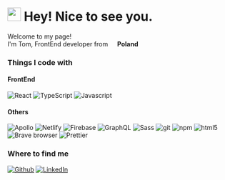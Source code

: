 <h1><img src="https://emojis.slackmojis.com/emojis/images/1643514514/5029/hello_there.gif?1643514514" width="30" />
    Hey! Nice to see you.</h1>


<p>Welcome to my page! </br> I'm Tom, FrontEnd developer from <img
        src="https://cdn-icons-png.flaticon.com/512/197/197529.png" width="13" /> <b>Poland</b></p>
<h3>Things I code with</h3>
<h4>FrontEnd</h4>
<p>
    <img alt="React" src="https://img.shields.io/badge/-React-45b8d8?style=flat-square&logo=react&logoColor=white" />
    <img alt="TypeScript"
        src="https://img.shields.io/badge/-TypeScript-007ACC?style=flat-square&logo=typescript&logoColor=white" />
    <img alt="Javascript"
        src="https://img.shields.io/badge/-ES2022-0865a3?style=flat-square&logo=javascript&logoColor=white" />
</p>
<h4>Others</h4>
<p>
 <img alt="Apollo"
        src="https://img.shields.io/badge/-Apollo%20GraphQL-311C87?style=flat-square&logo=apollo-graphql&logoColor=white" />
    <img alt="Netlify" src="https://img.shields.io/badge/-Netlify-430098?style=flat-square&logo=netlify&logoColor=white" />
    <img alt="Firebase" src="https://img.shields.io/badge/-Firebase-430098?style=flat-square&logo=firebase&logoColor=white" />
    <img alt="GraphQL"
        src="https://img.shields.io/badge/-GraphQL-E10098?style=flat-square&logo=graphql&logoColor=white" />
    <img alt="Sass" src="https://img.shields.io/badge/-Sass-CC6699?style=flat-square&logo=sass&logoColor=white" />
    <img alt="git" src="https://img.shields.io/badge/-Git-F05032?style=flat-square&logo=git&logoColor=white" />
    <img alt="npm" src="https://img.shields.io/badge/-NPM-CB3837?style=flat-square&logo=npm&logoColor=white" />
    <img alt="html5" src="https://img.shields.io/badge/-HTML5-E34F26?style=flat-square&logo=html5&logoColor=white" />
    <img alt="Brave browser"
        src="https://img.shields.io/badge/-Brave_Browser-FB542B?style=flat-square&logo=brave&logoColor=white" />
    <img alt="Prettier"
        src="https://img.shields.io/badge/-Prettier-F7B93E?style=flat-square&logo=prettier&logoColor=white" />
</p>


<h3>Where to find me</h3>
<p>
<a href="https://github.com/Danilus120" target="_blank"><img alt="Github"
            src="https://img.shields.io/badge/GitHub-%2312100E.svg?&style=for-the-badge&logo=Github&logoColor=white" /></a>
    <a href="https://www.linkedin.com/in/tomaszdanilczuk/" target="_blank"><img alt="LinkedIn"
            src="https://img.shields.io/badge/linkedin-%230077B5.svg?&style=for-the-badge&logo=linkedin&logoColor=white" /></a>
</p>

